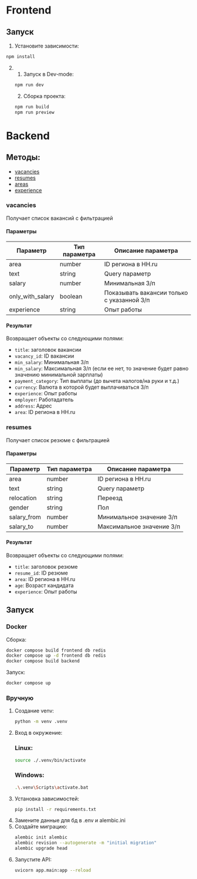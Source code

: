 # Frontend

## Запуск
1. Установите зависимости:
```bash
npm install
```
2.
   1. Запуск в Dev-mode:
   ```bash
   npm run dev
   ```
   2. Сборка проекта:
   ```bash
   npm run build
   npm run preview
   ```

# Backend

## Методы:
- [vacancies](#vacancies)
- [resumes](#resumes)
- [areas](#areas)
- [experience](#experience)

### vacancies
Получает список вакансий с фильтрацией
#### Параметры

| Параметр         | Тип параметра | Описание параметра                         |
|------------------|---------------|--------------------------------------------|
| area             | number        | ID региона в HH.ru                         |
| text             | string        | Query параметр                             |
| salary           | number        | Минимальная З/п                            |
| only_with_salary | boolean       | Показывать вакансии только с указанной З/п |
| experience       | string        | Опыт работы                                |

#### Результат

Возвращает объекты со следующими полями:
- `title`: заголовок вакансии
- `vacancy_id`: ID вакансии
- `min_salary`: Минимальная З/п
- `min_salary`: Максимальная З/п (если ее нет, то значение будет равно значению минимальной зарплаты)
- `payment_category`: Тип выплаты (до вычета налогов/на руки и т.д.)
- `currency`: Валюта в которой будет выплачиваться З/п
- `experience`: Опыт работы
- `employer`: Работадатель
- `address`: Адрес
- `area`: ID региона в HH.ru


### resumes
Получает список резюме с фильтрацией
#### Параметры

| Параметр    | Тип параметра | Описание параметра        |
|-------------|---------------|---------------------------|
| area        | number        | ID региона в HH.ru        |
| text        | string        | Query параметр            |
| relocation  | string        | Переезд                   |
| gender      | string        | Пол                       |
| salary_from | number        | Минимальное значение З/п  |
| salary_to   | number        | Максимальное значение З/п |

#### Результат

Возвращает объекты со следующими полями:
- `title`: заголовок резюме
- `resume_id`: ID резюме
- `area`: ID региона в HH.ru
- `age`: Возраст кандидата
- `experience`: Опыт работы

## Запуск

### Docker
Сборка:
```bash
docker compose build frontend db redis
docker compose up -d frontend db redis
docker compose build backend
```

Запуск:
```bash
docker compose up
```

### Вручную

1. Создание venv:
   ```bash
   python -m venv .venv
   ```
2. Вход в окружение:
   ### Linux:
   ```bash
   source ./.venv/bin/activate
   ```
   ### Windows:
   ```bash
   .\.venv\Scripts\activate.bat
   ```
3. Установка зависимостей:
   ```bash
   pip install -r requirements.txt 
   ```
4. Замените данные для бд в .env и alembic.ini
5. Создайте миграцию:
   ```bash
   alembic init alembic
   alembic revision --autogenerate -m "initial migration"
   alembic upgrade head   
   ```
6. Запустите API:
   ```bash
   uvicorn app.main:app --reload    
   ```